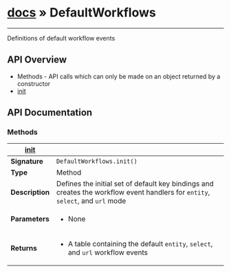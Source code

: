 # [docs](index.md) » DefaultWorkflows
---

Definitions of default workflow events


## API Overview
* Methods - API calls which can only be made on an object returned by a constructor
 * [init](#init)

## API Documentation

### Methods

| [init](#init)         |                                                                                     |
| --------------------------------------------|-------------------------------------------------------------------------------------|
| **Signature**                               | `DefaultWorkflows.init()`                                                                    |
| **Type**                                    | Method                                                                     |
| **Description**                             | Defines the initial set of default key bindings and creates the workflow event handlers for `entity`, `select`, and `url` mode                                                                     |
| **Parameters**                              | <ul><li>None</li></ul> |
| **Returns**                                 | <ul><li>A table containing the default `entity`, `select`, and `url` workflow events</li></ul>          |


